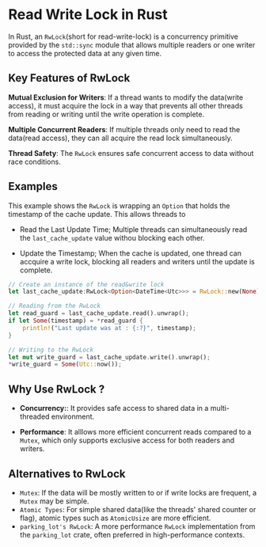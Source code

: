 # Read Write Lock in Rust

In Rust, an `RwLock`(short for read-write-lock) is a concurrency primitive provided by the `std::sync` module that allows multiple readers or one writer to access the protected data at any given time.

## Key Features of RwLock

**Mutual Exclusion for Writers**: If a thread wants to modify the data(write access), it must acquire the lock in a way that prevents all other threads from reading or writing until the write operation is complete.

**Multiple Concurrent Readers**: If multiple threads only need to read the data(read access), they can all acquire the read lock simultaneously.

**Thread Safety**: The `RwLock` ensures safe concurrent access to data without race conditions.

## Examples

This example shows the `RwLock` is wrapping an `Option` that holds the timestamp of the cache update.
This allows threads to

- Read the Last Update Time;
  Multiple threads can simultaneously read the `last_cache_update` value withou blocking each other.

- Update the Timestamp;
  When the cache is updated, one thread can accquire a write lock, blocking all readers and writers until the update is complete.

```rust
// Create an instance of the read&write lock
let last_cache_update:RwLock<Option<DateTime<Utc>>> = RwLock::new(None);

// Reading from the RwLock
let read_guard = last_cache_update.read().unwrap();
if let Some(timestamp) = *read_guard {
    println!("Last update was at : {:?}", timestamp);
}

// Writing to the RwLock
let mut write_guard = last_cache_update.write().unwrap();
*write_guard = Some(Utc::now());
```

## Why Use RwLock ?

- **Concurrency:**:
  It provides safe access to shared data in a multi-threaded environment.

- **Performance**:
  It alllows more efficient concurrent reads compared to a `Mutex`, which only supports exclusive access for both readers and writers.

## Alternatives to RwLock

- `Mutex`: If the data will be mostly written to or if write locks are frequent, a `Mutex` may be simple.
- `Atomic Types`: For simple shared data(like the threads' shared counter or flag), atomic types such as `AtomicUsize` are more efficient.
- `parking_lot's RwLock`: A more performance `RwLock` implementation from the `parking_lot` crate, often preferred in high-performance contexts.
